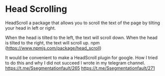 # Head Scrolling

HeadScroll a package that allows you to scroll the text of the page by tilting your head in left or right.

When the head is tilted to the left, the text will scroll down.
When the head is tilted to the right, the text will scroll up.
npm (https://www.npmjs.com/package/head_scroll) 

It would be convenient to make a HeadScroll plugin for google. How I tried to do this and why I did not succeed I wrote in my telegram channel.
https://t.me/Ssegmentationfault/265
https://t.me/Ssegmentationfault/271

